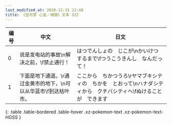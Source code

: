 ```yaml
---
last_modified_at: 2020-12-15 22:48
title: 《宝可梦 心金／魂银》文本 322
---
```

| 编号 | 中文 | 日文 |
| ---- | ---- | ---- |
| 0 | 说是发电站的事故\n解决之前，\f禁止通行！ | はつでんしょの　じこが\nかいけつ　するまで\fつうこうきんし　なんだって！ |
| 1 | 下面是地下通道。\r通过金黄市的地下，\n可以从华蓝市\f到达枯叶市。 | ここから　ちかつうろ\rヤマブキシティの　ちかを　とおって\nハナダシティから　クチバシティへ\fぬけることが　できます |
{: .table .table-bordered .table-hover .xz-pokemon-text .xz-pokemon-text-HGSS }
